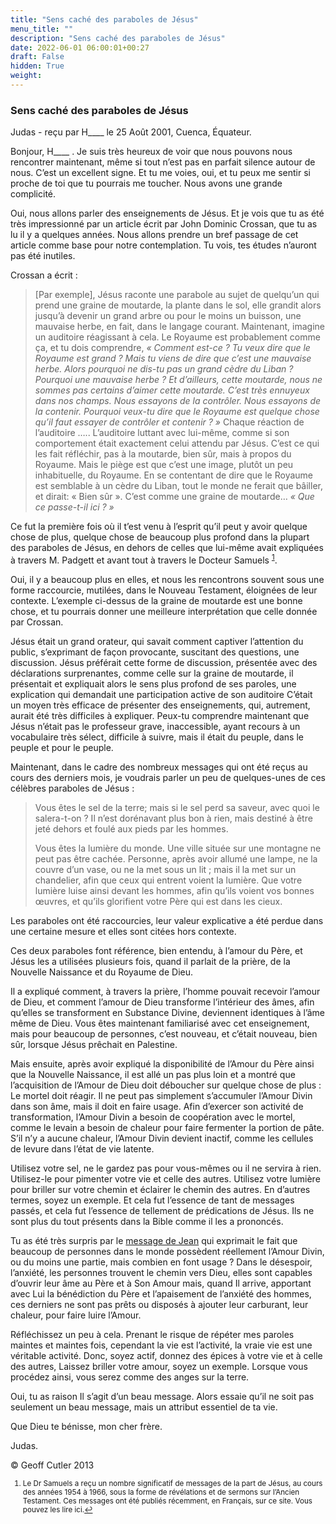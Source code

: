 ```yaml
---
title: "Sens caché des paraboles de Jésus"
menu_title: ""
description: "Sens caché des paraboles de Jésus"
date: 2022-06-01 06:00:01+00:27
draft: False
hidden: True
weight:
---
```

### Sens caché des paraboles de Jésus

Judas - reçu par H____ le 25 Août 2001, Cuenca, Équateur.

Bonjour, H____ . Je suis très heureux de voir que nous pouvons nous rencontrer maintenant, même si tout n’est pas en parfait silence autour de nous. C’est un excellent signe. Et tu me voies, oui, et tu peux me sentir si proche de toi que tu pourrais me toucher. Nous avons une grande complicité.

Oui, nous allons parler des enseignements de Jésus. Et je vois que tu as été très impressionné par un article écrit par John Dominic Crossan, que tu as lu il y a quelques années. Nous allons prendre un bref passage de cet article comme base pour notre contemplation. Tu vois, tes études n’auront pas été inutiles.

Crossan a écrit :

> [Par exemple], Jésus raconte une parabole au sujet de quelqu’un qui prend une graine de moutarde, la plante dans le sol, elle grandit alors jusqu’à devenir un grand arbre ou pour le moins un buisson, une mauvaise herbe, en fait, dans le langage courant. Maintenant, imagine un auditoire réagissant  à cela. Le Royaume est probablement comme ça, et tu dois comprendre,  *« Comment est-ce ? Tu veux dire que le Royaume est grand ? Mais tu viens de dire que c’est une mauvaise herbe. Alors pourquoi ne dis-tu pas un grand cèdre du Liban ? Pourquoi une mauvaise herbe ? Et d’ailleurs, cette moutarde, nous ne sommes pas certains d’aimer cette moutarde. C’est très ennuyeux dans nos champs. Nous essayons de la contrôler. Nous essayons de la contenir. Pourquoi veux-tu dire que le Royaume est quelque chose qu’il faut essayer de contrôler et contenir ? »* Chaque réaction de l’auditoire ….. L’auditoire luttant avec lui-même, comme si son comportement était exactement celui attendu par Jésus. C’est ce qui les fait réfléchir, pas à la moutarde, bien sûr, mais à propos du Royaume. Mais le piège est que c’est une image, plutôt un peu inhabituelle, du Royaume. En se contentant de dire que le Royaume est semblable à un cèdre du Liban, tout le monde ne ferait que bâiller, et dirait: « Bien sûr ». C’est comme une graine de moutarde… *« Que ce passe-t-il ici ? »*

Ce fut la première fois où il t’est venu à l’esprit qu’il peut y avoir quelque chose de plus, quelque chose de beaucoup plus profond dans la plupart des paraboles de Jésus, en dehors de celles que lui-même avait expliquées à travers M. Padgett et avant tout à travers le Docteur Samuels <sup id="a1">[1](#f1)</sup>.

Oui, il y a beaucoup plus en elles, et nous les rencontrons souvent sous une forme raccourcie, mutilées, dans le Nouveau Testament, éloignées de leur contexte. L’exemple ci-dessus de la graine de moutarde est une bonne chose, et tu pourrais donner une meilleure interprétation que celle donnée par Crossan.

Jésus était un grand orateur, qui savait comment captiver l’attention du public, s’exprimant de façon provocante, suscitant des questions, une discussion. Jésus préférait cette forme de discussion, présentée avec des déclarations surprenantes, comme celle sur la graine de moutarde, il présentait et expliquait alors le sens plus profond de ses paroles, une explication qui demandait  une participation active de son auditoire C’était un moyen très efficace de présenter des enseignements, qui, autrement, aurait été très difficiles à expliquer. Peux-tu comprendre maintenant que Jésus n’était pas le professeur grave, inaccessible, ayant recours à un vocabulaire très sélect, difficile à suivre, mais il était du peuple, dans le peuple et pour le peuple.

Maintenant, dans le cadre des nombreux messages qui ont été reçus au cours des derniers mois, je voudrais parler un peu de quelques-unes de ces célèbres paraboles de Jésus :

> Vous êtes le sel de la terre; mais si le sel perd sa saveur, avec quoi le salera-t-on ?  Il n’est dorénavant plus bon à rien, mais destiné à être jeté dehors et foulé aux pieds par les hommes.
>
> Vous êtes la lumière du monde. Une ville située sur une montagne ne peut pas être cachée. Personne, après avoir allumé une lampe, ne la couvre d’un vase, ou ne la met sous un lit ; mais il la met sur un chandelier, afin que ceux qui entrent voient la lumière. Que votre lumière luise ainsi devant les hommes, afin qu’ils voient vos bonnes œuvres, et qu’ils glorifient votre Père qui est dans les cieux.

Les paraboles ont été raccourcies, leur valeur explicative a été perdue dans une certaine mesure et elles sont citées hors contexte.

Ces deux paraboles font référence, bien entendu, à l’amour du Père, et Jésus les a utilisées plusieurs fois, quand il parlait de la prière, de la Nouvelle Naissance et du Royaume de Dieu.

Il a expliqué comment, à travers la prière, l’homme pouvait recevoir l’amour de Dieu, et comment l’amour de Dieu transforme l’intérieur des âmes, afin qu’elles se transforment en Substance Divine, deviennent identiques à l’âme même de Dieu. Vous êtes maintenant familiarisé avec cet enseignement, mais pour beaucoup de personnes, c’est nouveau, et c’était nouveau, bien sûr, lorsque Jésus prêchait en Palestine.

Mais ensuite, après avoir expliqué la disponibilité de l’Amour du Père ainsi que la Nouvelle Naissance, il est allé un pas plus loin et a montré que l’acquisition de l’Amour de Dieu doit déboucher sur quelque chose de plus : Le mortel doit réagir. Il ne peut pas simplement s’accumuler l’Amour Divin dans son âme, mais il doit en faire usage. Afin d’exercer son activité de transformation, l’Amour Divin a besoin de coopération avec le mortel, comme le levain a besoin de chaleur pour faire fermenter la portion de pâte. S’il n’y a aucune chaleur, l’Amour Divin devient inactif, comme les cellules de levure dans l’état de vie latente.

Utilisez votre sel, ne le gardez pas pour vous-mêmes ou il ne servira à rien. Utilisez-le pour pimenter votre vie et celle des autres. Utilisez votre lumière pour briller sur votre chemin et éclairer le chemin des autres. En d’autres termes, soyez un exemple. Et cela fut l’essence de tant de messages passés, et cela fut l’essence de tellement de prédications de Jésus. Ils ne sont plus du tout présents dans la Bible comme il les a prononcés.

Tu as été très surpris par le [message de Jean](/fr-contemporary-messages/fr-contemporary-messages-by-date-order/fr-contemporary-messages-2001/fr-2001-7-15-1-ar-st-john/) qui exprimait le fait que beaucoup de personnes dans le monde possèdent réellement l’Amour Divin, ou du moins une partie, mais combien en font usage ? Dans le désespoir, l’anxiété, les personnes trouvent le chemin vers Dieu, elles sont capables d’ouvrir leur âme au Père et à Son Amour mais, quand Il arrive, apportant avec Lui la bénédiction du Père et l’apaisement de l’anxiété des hommes, ces derniers ne sont pas prêts ou disposés à ajouter leur carburant, leur chaleur, pour faire luire l’Amour.

Réfléchissez un peu à cela. Prenant le risque de répéter mes paroles maintes et maintes fois, cependant la vie est l’activité, la vraie vie est une véritable activité. Donc, soyez actif, donnez des épices à votre vie et à celle des autres, Laissez briller votre amour, soyez un exemple. Lorsque vous procédez ainsi, vous serez comme des anges sur la terre.

Oui, tu as raison Il s’agit d’un beau message. Alors essaie qu’il ne soit pas seulement un beau message, mais un attribut essentiel de ta vie.

Que Dieu te bénisse, mon cher frère.

Judas.

© Geoff Cutler 2013
<small>

1. <large id="f1"> Le Dr Samuels a reçu un nombre significatif de messages de la part de Jésus, au cours des années 1954 à 1966, sous la forme de révélations et de sermons sur l’Ancien Testament. Ces messages ont été publiés récemment, en Français, sur ce site. Vous pouvez les lire ici.[↩](#a1)